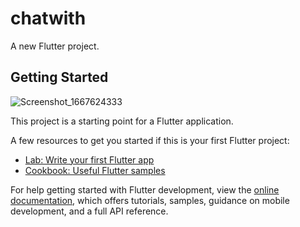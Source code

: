 # chatwith

A new Flutter project.

## Getting Started
![Screenshot_1667624333](https://user-images.githubusercontent.com/109575505/200106281-44681841-04e7-4f80-ab31-009d3ce86668.png)


This project is a starting point for a Flutter application.

A few resources to get you started if this is your first Flutter project:

- [Lab: Write your first Flutter app](https://docs.flutter.dev/get-started/codelab)
- [Cookbook: Useful Flutter samples](https://docs.flutter.dev/cookbook)

For help getting started with Flutter development, view the
[online documentation](https://docs.flutter.dev/), which offers tutorials,
samples, guidance on mobile development, and a full API reference.
